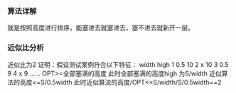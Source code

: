 ### 算法详解
就是按照高度进行排序，能塞进去就塞进去，塞不进去就新开一层。
### 近似比分析
近似比为2
证明：假设测试案例符合以下特征：
   width  high
1  0.5     10
2   x      10
3  0.5     9
4   x      9
......
OPT>=全部塞满的高度
此时全部塞满的高度high 为S/width
近似算法的高度<=S/0.5width
此时近似算法的高度/OPT<=S/width/S/0.5width==2
